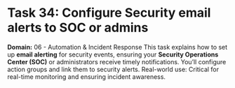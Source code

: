 # Task 34: Configure Security email alerts to SOC or admins
**Domain:** 06 - Automation & Incident Response
This task explains how to set up **email alerting** for security events, ensuring your **Security Operations Center (SOC)** or administrators receive timely notifications. You’ll configure action groups and link them to security alerts.
Real-world use: Critical for real-time monitoring and ensuring incident awareness.
